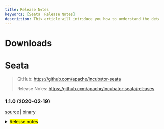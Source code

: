 ```yaml
---
title: Release Notes
keywords: [Seata, Release Notes]
description: This article will introduce you how to understand the details of each version and upgrade matters needing attention.
---
```



# Downloads

# Seata

> GitHub: https://github.com/apache/incubator-seata
>
> Release Notes: https://github.com/apache/incubator-seata/releases

### 1.1.0 (2020-02-19)

 [source](https://github.com/apache/incubator-seata/archive/v1.1.0.zip) |
 [binary](https://github.com/apache/incubator-seata/releases/download/v1.1.0/seata-server-1.1.0.zip) 
<details>
  <summary><mark>Release notes</mark></summary>
  
  ### Seata 1.1.0

  Seata 1.1.0 Released.

  Seata is an easy-to-use, high-performance, open source distributed transaction solution.

  The version is updated as follows:
  
  ### feature：
  - [[#2200](https://github.com/apache/incubator-seata/pull/2200)] support postgresql(client and server) 
  - [[#1746](https://github.com/apache/incubator-seata/pull/1746)] integrate with httpClient
  - [[#2240](https://github.com/apache/incubator-seata/pull/2240)] support custom saga transaction recovery strategy on transaction timeout
  - [[#1693](https://github.com/apache/incubator-seata/pull/1693)] support for druid class isolation loading
  - [[#2245](https://github.com/apache/incubator-seata/pull/2245)] zookeeper digest support
  - [[#2239](https://github.com/apache/incubator-seata/pull/2239)] compatibility dubbo 2.7.4+
  - [[#2203](https://github.com/apache/incubator-seata/pull/2203)] support nacos configuration group
  - [[#2086](https://github.com/apache/incubator-seata/pull/2086)] support apollo configuration namespace
  - [[#2106](https://github.com/apache/incubator-seata/pull/2106)] support FastThreadLocalContextCore
  - [[#1703](https://github.com/apache/incubator-seata/pull/1703)] create sql parser SPI and a druid type sql parser
  - [[#2151](https://github.com/apache/incubator-seata/pull/2151)] Saga provide a switch to skip branch report on branch success
  
  
  ### bugfix：
  - [[#2270](https://github.com/apache/incubator-seata/pull/2270)] fix worker size not support enum type and some minor problem
  - [[#2258](https://github.com/apache/incubator-seata/pull/2258)] fix channelHandler not sharable
  - [[#2261](https://github.com/apache/incubator-seata/pull/2261)] fix ApplicationContext has not been refreshed
  - [[#2262](https://github.com/apache/incubator-seata/pull/2262)] fix nacos script set group error
  - [[#2249](https://github.com/apache/incubator-seata/pull/2249)] fix saga statemachine status incorrect on register branch failed
  - [[#2262](https://github.com/apache/incubator-seata/pull/2262)] fix nacos script set group error
  - [[#2126](https://github.com/apache/incubator-seata/pull/2126)] fix escape characters for column and table names
  - [[#2234](https://github.com/apache/incubator-seata/pull/2234)] fix type error when fastjson deserialize long type
  - [[#2237](https://github.com/apache/incubator-seata/pull/2237)] fix DefaultCoordinatorTest failed in Windows OS
  - [[#2233](https://github.com/apache/incubator-seata/pull/2233)] fix fastjson undo filter tableMeta
  - [[#2172](https://github.com/apache/incubator-seata/pull/2172)] fix configuration center can't read configuration using SpringCloudConfig
  - [[#2217](https://github.com/apache/incubator-seata/pull/2217)] correct wrong property names in seata-spring-boot-starter
  - [[#2219](https://github.com/apache/incubator-seata/pull/2219)] fix the value of disableGlobalTransaction not being read correctly
  - [[#2187](https://github.com/apache/incubator-seata/pull/2187)] fix the wrong rollback sequence caused by the same record request from different transaction branches on different servers
  - [[#2175](https://github.com/apache/incubator-seata/pull/2175)] fix direct buffer OOM
  - [[#2210](https://github.com/apache/incubator-seata/pull/2210)] fix retry expired commit and rollback globalSession can't be removed
  - [[#2179](https://github.com/apache/incubator-seata/pull/2179)] fix type casting problem when using redis as registry
  - [[#2192](https://github.com/apache/incubator-seata/pull/2192)] fix override eureka getHostName() return ipAddress
  - [[#2198](https://github.com/apache/incubator-seata/pull/2198)] fix global lock not released when rollback retry timeout
  - [[#2167](https://github.com/apache/incubator-seata/pull/2167)] fix saga concurrent asynchronous execution with duplicate primary key xid
  - [[#2185](https://github.com/apache/incubator-seata/pull/2185)] fix issue of judgement container in kubernetes
  - [[#2145](https://github.com/apache/incubator-seata/pull/2145)] fix Saga report branch status incorrect when service retried succeed
  - [[#2113](https://github.com/apache/incubator-seata/pull/2113)] fix when branchRollback failed, it will trigger retry of multi-tc
  
  
  ### optimize： 
  - [[#2255](https://github.com/apache/incubator-seata/pull/2255)] optimize some default configuration value
  - [[#2230](https://github.com/apache/incubator-seata/pull/2230)] unify the config style and keep defaults consistent
  - [[#1935](https://github.com/apache/incubator-seata/pull/1935)] some about rpc optimize
  - [[#2215](https://github.com/apache/incubator-seata/pull/2215)] optimize handing saga transaction timeout 
  - [[#2227](https://github.com/apache/incubator-seata/pull/2227)] separate tc In/Outbound interface 
  - [[#2033](https://github.com/apache/incubator-seata/pull/2033)] an optimization about DefaultRemotingParser
  - [[#1688](https://github.com/apache/incubator-seata/pull/1688)] reduce unnecessary dependences in client side
  - [[#2134](https://github.com/apache/incubator-seata/pull/2134)] separate the different transaction pattern processing logic
  - [[#2224](https://github.com/apache/incubator-seata/pull/2224)] optimize ContextCoreLoader code style
  - [[#2171](https://github.com/apache/incubator-seata/pull/2171)] optimize script and add script usage demo
  - [[#2208](https://github.com/apache/incubator-seata/pull/2208)] replace getDbType with LoadLevel name
  - [[#2182](https://github.com/apache/incubator-seata/pull/2182)] optimize configuration item prefix judgment
  - [[#2211](https://github.com/apache/incubator-seata/pull/2211)] optimize RootContext code style
  - [[#2140](https://github.com/apache/incubator-seata/pull/2140)] optimize GzipUtil code style
  - [[#2209](https://github.com/apache/incubator-seata/pull/2209)] refactor seata-discovery more readable
  - [[#2055](https://github.com/apache/incubator-seata/pull/2055)] refactor tableMetaCache and undoLogManager with SPI
  - [[#2184](https://github.com/apache/incubator-seata/pull/2184)] refactor seata-config more readable
  - [[#2095](https://github.com/apache/incubator-seata/pull/2095)] refactor of auto proxying of datasource
  - [[#2178](https://github.com/apache/incubator-seata/pull/2178)] saga statemachine designer add default properties for catch node
  - [[#2103](https://github.com/apache/incubator-seata/pull/2103)] optimize tcc module code style
  - [[#2125](https://github.com/apache/incubator-seata/pull/2125)] change the package path of MySQL recognizer
  - [[#2176](https://github.com/apache/incubator-seata/pull/2176)] fix typos
  - [[#2156](https://github.com/apache/incubator-seata/pull/2156)] refactor sql parser type druid as constant
  - [[#2170](https://github.com/apache/incubator-seata/pull/2170)] enhance test coverage of seata common
  - [[#2139](https://github.com/apache/incubator-seata/pull/2139)] gracefully close resources
  - [[#2097](https://github.com/apache/incubator-seata/pull/2097)] use serializer package name instead of codec 
  - [[#2159](https://github.com/apache/incubator-seata/pull/2159)] optimize spring module code style
  - [[#2036](https://github.com/apache/incubator-seata/pull/2036)] optimize Dubbo parser
  - [[#2062](https://github.com/apache/incubator-seata/pull/2062)] optimize seata-rm-datasource module code style
  - [[#2146](https://github.com/apache/incubator-seata/pull/2146)] optimize log specifications
  - [[#2038](https://github.com/apache/incubator-seata/pull/2038)] simplify to make seata-common more readable 
  - [[#2120](https://github.com/apache/incubator-seata/pull/2120)] fix typos 
  - [[#2078](https://github.com/apache/incubator-seata/pull/2078)] enhance oracle table meta cache code coverage 
  - [[#2115](https://github.com/apache/incubator-seata/pull/2115)] fix typos
  - [[#2099](https://github.com/apache/incubator-seata/pull/2099)] optimize tm module code style
  
  Thanks to these contributors for their code commits. Please report an unintended omission.  
  - [slievrly](https://github.com/slievrly) 
  - [xingfudeshi](https://github.com/xingfudeshi)   
  - [objcoding](https://github.com/objcoding)   
  - [long187](https://github.com/long187)   
  - [zjinlei](https://github.com/zjinlei)   
  - [ggndnn](https://github.com/ggndnn)  
  - [lzf971107](https://github.com/lzf971107)    
  - [CvShrimp](https://github.com/CvShrimp)   
  - [l81893521](https://github.com/l81893521)   
  - [ph3636](https://github.com/ph3636)   
  - [koonchen](https://github.com/koonchen)   
  - [leizhiyuan](https://github.com/leizhiyuan)   
  - [funky-eyes](https://github.com/funky-eyes)   
  - [caioguedes](https://github.com/caioguedes)   
  - [helloworlde](https://github.com/helloworlde)   
  - [wxbty](https://github.com/wxbty)    
  - [bao-hp](https://github.com/bao-hp)   
  - [guojingyinan219](https://github.com/guojingyinan219)   
  - [CharmingRabbit](https://github.com/CharmingRabbit)   
  - [jaspercloud](https://github.com/jaspercloud)   
  - [jsbxyyx](https://github.com/jsbxyyx)   
  
  Also, we receive many valuable issues, questions and advices from our community. Thanks for you all.

   #### Link
   - **Seata:** https://github.com/apache/incubator-seata  
   - **Seata-Samples:** https://github.com/apache/incubator-seata-samples   
   - **Release:** https://github.com/apache/incubator-seata/releases
   - **WebSite:** https://seata.io
   
</details>
